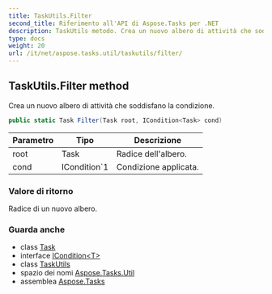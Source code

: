 ```yaml
---
title: TaskUtils.Filter
second_title: Riferimento all'API di Aspose.Tasks per .NET
description: TaskUtils metodo. Crea un nuovo albero di attività che soddisfano la condizione.
type: docs
weight: 20
url: /it/net/aspose.tasks.util/taskutils/filter/
---
```

## TaskUtils.Filter method

Crea un nuovo albero di attività che soddisfano la condizione.

```csharp
public static Task Filter(Task root, ICondition<Task> cond)
```

| Parametro | Tipo | Descrizione |
| --- | --- | --- |
| root | Task | Radice dell'albero. |
| cond | ICondition`1 | Condizione applicata. |

### Valore di ritorno

Radice di un nuovo albero.

### Guarda anche

* class [Task](../../../aspose.tasks/task/)
* interface [ICondition&lt;T&gt;](../../icondition-1/)
* class [TaskUtils](../)
* spazio dei nomi [Aspose.Tasks.Util](../../taskutils/)
* assemblea [Aspose.Tasks](../../../)


